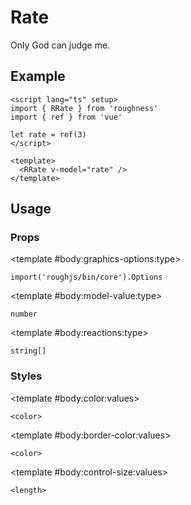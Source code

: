 <script lang="ts" setup>
import { RDetails, RRate, RSpace, RTable } from 'roughness'
import { ref } from 'vue'

let rate = ref(3)
</script>

# Rate

Only God can judge me.

## Example

<RDetails>
  <template #summary>Show Code</template>

```vue
<script lang="ts" setup>
import { RRate } from 'roughness'
import { ref } from 'vue'

let rate = ref(3)
</script>

<template>
  <RRate v-model="rate" />
</template>
```

</RDetails>

<RRate v-model="rate" />

## Usage

### Props

<RSpace overflow>
<RTable
  :columns="['name', 'type', 'default', 'description']"
  :rows="['graphics-options', 'model-value', 'reactions']"
>
  <template #body:*:name="{ row }">{{ row }}</template>

  <template #body:graphics-options:type>

  `import('roughjs/bin/core').Options`

  </template>
  <template #body:graphics-options:description>

  [Options for Rough.js](https://github.com/rough-stuff/rough/wiki#options).

  See [Graphics Configuration](/components/graphics#component-prop).

  </template>

  <template #body:model-value:type>

  `number`

  </template>
  <template #body:model-value:default>
    <RText type="error">Required</RText>
  </template>
  <template #body:model-value:description>
    Value of the rate.
  </template>

  <template #body:reactions:type>

  `string[]`

  </template>
  <template #body:reactions:default>

  `['hover-at', 'focus-within', 'active']`

  </template>
  <template #body:reactions:description>

  States that trigger graphics redrawing.

  See [Reactions](/guide/theme#reactions).

  </template>
</RTable>
</RSpace>

### Styles

<RSpace overflow>
<RTable
  :columns="['name', 'values', 'default', 'description']"
  :rows="['color', 'border-color', 'control-size']"
>
  <template #body:*:name="{ row }">--r-rate-{{ row }}</template>

  <template #body:color:values>

  `<color>`

  </template>
  <template #body:color:default>

  `var(--r-common-primary-color)`

  </template>
  <template #body:color:description>
    Color of the rate control when active.
  </template>

  <template #body:border-color:values>

  `<color>`

  </template>
  <template #body:border-color:default>

  `var(--r-common-text-color)`

  </template>
  <template #body:border-color:description>
    Color of the rate control border.
  </template>

  <template #body:control-size:values>

  `<length>`

  </template>
  <template #body:control-size:default>

  `var(--r-common-line-height)`

  </template>
  <template #body:control-size:description>
    Size of the rate control.
  </template>
</RTable>
</RSpace>
